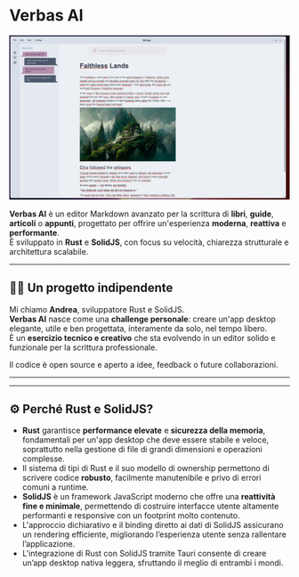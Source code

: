 # Verbas AI

![Light theme](image-light.png)

**Verbas AI** è un editor Markdown avanzato per la scrittura di **libri**, **guide**, **articoli** o **appunti**, progettato per offrire un'esperienza **moderna**, **reattiva** e **performante**.  
È sviluppato in **Rust** e **SolidJS**, con focus su velocità, chiarezza strutturale e architettura scalabile.

---

## 🙋‍♂️ Un progetto indipendente

Mi chiamo **Andrea**, sviluppatore Rust e SolidJS.  
**Verbas AI** nasce come una **challenge personale**: creare un'app desktop elegante, utile e ben progettata, interamente da solo, nel tempo libero.  
È un **esercizio tecnico e creativo** che sta evolvendo in un editor solido e funzionale per la scrittura professionale.

Il codice è open source e aperto a idee, feedback o future collaborazioni.

---

---
## ⚙️ Perché Rust e SolidJS?

* **Rust** garantisce **performance elevate** e **sicurezza della memoria**, fondamentali per un'app desktop che deve essere stabile e veloce, soprattutto nella gestione di file di grandi dimensioni e operazioni complesse.
* Il sistema di tipi di Rust e il suo modello di ownership permettono di scrivere codice **robusto**, facilmente manutenibile e privo di errori comuni a runtime.
* **SolidJS** è un framework JavaScript moderno che offre una **reattività fine e minimale**, permettendo di costruire interfacce utente altamente performanti e responsive con un footprint molto contenuto.
* L'approccio dichiarativo e il binding diretto ai dati di SolidJS assicurano un rendering efficiente, migliorando l’esperienza utente senza rallentare l’applicazione.
* L'integrazione di Rust con SolidJS tramite Tauri consente di creare un’app desktop nativa leggera, sfruttando il meglio di entrambi i mondi.

